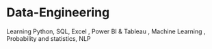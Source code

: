 # Data-Engineering
Learning Python, SQL, Excel , Power BI &amp; Tableau , Machine Learning , Probability and statistics, NLP
